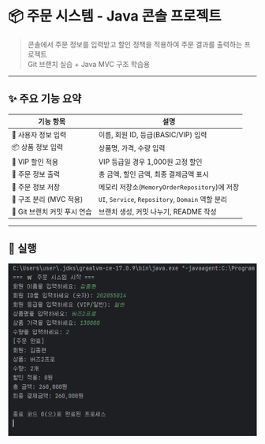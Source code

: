 # 📦 주문 시스템 - Java 콘솔 프로젝트

> 콘솔에서 주문 정보를 입력받고 할인 정책을 적용하여 주문 결과를 출력하는 프로젝트  
> Git 브랜치 실습 + Java MVC 구조 학습용

---

## ✨ 주요 기능 요약

| 기능 항목                    | 설명 |
|-----------------------------|------|
| 👤 사용자 정보 입력          | 이름, 회원 ID, 등급(BASIC/VIP) 입력|
| 📦 상품 정보 입력           | 상품명, 가격, 수량 입력 |
| 💸 VIP 할인 적용            | VIP 등급일 경우 1,000원 고정 할인 |
| 📄 주문 정보 출력           | 총 금액, 할인 금액, 최종 결제금액 표시 |
| 💾 주문 정보 저장           | 메모리 저장소(`MemoryOrderRepository`)에 저장 |
| 🧱 구조 분리 (MVC 적용)     | `UI`, `Service`, `Repository`, `Domain` 역할 분리 |
| 🔀 Git 브랜치 커밋 푸시 연습 | 브랜치 생성, 커밋 나누기, README 작성 |

---

## 🧪 실행 
![image](https://github.com/AISC-25SS/git-practice-study/blob/jonghyun-branch/src/jonghyun/github%20test.png)
